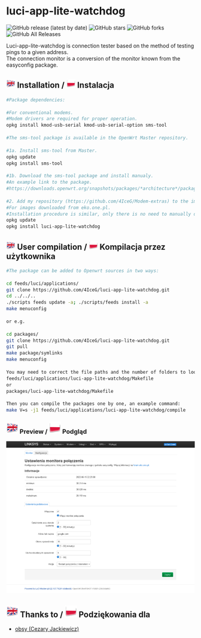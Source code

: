 # luci-app-lite-watchdog

![GitHub release (latest by date)](https://img.shields.io/github/v/release/4IceG/luci-app-lite-watchdog?style=flat-square)
![GitHub stars](https://img.shields.io/github/stars/4IceG/luci-app-lite-watchdog?style=flat-square)
![GitHub forks](https://img.shields.io/github/forks/4IceG/luci-app-lite-watchdog?style=flat-square)
![GitHub All Releases](https://img.shields.io/github/downloads/4IceG/luci-app-lite-watchdog/total)

Luci-app-lite-watchdog is connection tester based on the method of testing pings to a given address.   
The connection monitor is a conversion of the monitor known from the easyconfig package.

## <img src="https://raw.githubusercontent.com/4IceG/Personal_data/master/dooffy_design_icons_EU_flags_United_Kingdom.png" height="24"> Installation / <img src="https://raw.githubusercontent.com/4IceG/Personal_data/master/dooffy_design_icons_EU_flags_Poland.png" height="24"> Instalacja
``` bash
#Package dependencies:

#For conventional modems.
#Modem drivers are required for proper operation.
opkg install kmod-usb-serial kmod-usb-serial-option sms-tool

#The sms-tool package is available in the OpenWrt Master repository.

#1a. Install sms-tool from Master.
opkg update
opkg install sms-tool

#1b. Download the sms-tool package and install manualy.
#An example link to the package.
#https://downloads.openwrt.org/snapshots/packages/*architecture*/packages/sms-tool_2022-03-21-f07699ab-1_*architecture*.ipk

#2. Add my repository (https://github.com/4IceG/Modem-extras) to the image and follow the commands.
#For images downloaded from eko.one.pl.
#Installation procedure is similar, only there is no need to manually download the sms-tool package.
opkg update
opkg install luci-app-lite-watchdog

```

## <img src="https://raw.githubusercontent.com/4IceG/Personal_data/master/dooffy_design_icons_EU_flags_United_Kingdom.png" height="24"> User compilation / <img src="https://raw.githubusercontent.com/4IceG/Personal_data/master/dooffy_design_icons_EU_flags_Poland.png" height="24"> Kompilacja przez użytkownika
``` bash
#The package can be added to Openwrt sources in two ways:

cd feeds/luci/applications/
git clone https://github.com/4IceG/luci-app-lite-watchdog.git
cd ../../..
./scripts feeds update -a; ./scripts/feeds install -a
make menuconfig

or e.g.

cd packages/
git clone https://github.com/4IceG/luci-app-lite-watchdog.git
git pull
make package/symlinks
make menuconfig

You may need to correct the file paths and the number of folders to look like this:
feeds/luci/applications/luci-app-lite-watchdog/Makefile
or
packages/luci-app-lite-watchdog/Makefile

Then you can compile the packages one by one, an example command:
make V=s -j1 feeds/luci/applications/luci-app-lite-watchdog/compile
```

### <img src="https://raw.githubusercontent.com/4IceG/Personal_data/master/dooffy_design_icons_EU_flags_United_Kingdom.png" height="32"> Preview / <img src="https://raw.githubusercontent.com/4IceG/Personal_data/master/dooffy_design_icons_EU_flags_Poland.png" height="32"> Podgląd

![](https://github.com/4IceG/Personal_data/blob/master/zrzuty/Lite-watchdog.png?raw=true)

## <img src="https://raw.githubusercontent.com/4IceG/Personal_data/master/dooffy_design_icons_EU_flags_United_Kingdom.png" height="32"> Thanks to / <img src="https://raw.githubusercontent.com/4IceG/Personal_data/master/dooffy_design_icons_EU_flags_Poland.png" height="32"> Podziękowania dla
- [obsy (Cezary Jackiewicz)](https://github.com/obsy)
